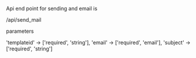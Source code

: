 Api end point for sending and email is 

/api/send_mail

parameters 

 'templateid' -> ['required', 'string'],
  'email' -> ['required', 'email'],
  'subject' -> ['required', 'string']
